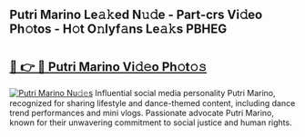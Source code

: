 ## Putri Marino Le𝚊𝚔ed N𝚞𝚍e - Part-crs Vi𝚍eo Ph𝚘tos - H𝚘t O𝚗lyf𝚊ns Le𝚊𝚔s PBHEG

# <h2><a href="http://hf8ftk2.feru.top/?c=Putri+Marino">🔗 👉 🔴 Putri Marino Vi𝚍𝚎o Ph𝚘t𝚘𝚜</a></h2>

[![Putri Marino Nu𝚍𝚎s](https://i.imgur.com/0TWrTi3.gif)](http://hf8ftk2.feru.top/?c=Putri+Marino)
Influential social media personality Putri Marino, recognized for sharing lifestyle and dance-themed content, including dance trend performances and mini vlogs. Passionate advocate Putri Marino, known for their unwavering commitment to social justice and human rights. 

